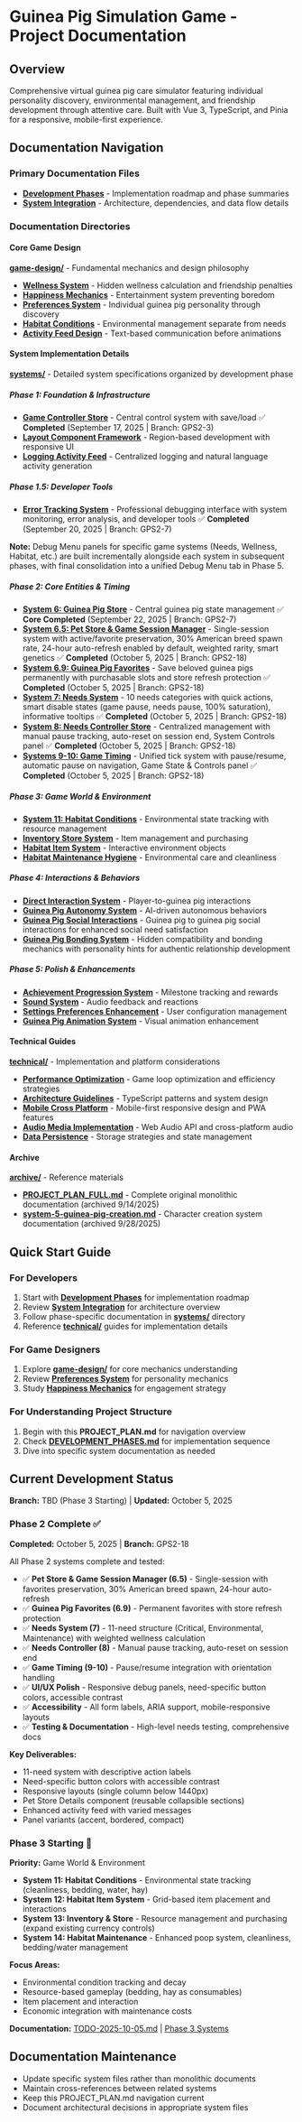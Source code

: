 # Guinea Pig Simulation Game - Project Documentation

## Overview
Comprehensive virtual guinea pig care simulator featuring individual personality discovery, environmental management, and friendship development through attentive care. Built with Vue 3, TypeScript, and Pinia for a responsive, mobile-first experience.

## Documentation Navigation

### Primary Documentation Files
- **[Development Phases](DEVELOPMENT_PHASES.md)** - Implementation roadmap and phase summaries
- **[System Integration](SYSTEM_INTEGRATION.md)** - Architecture, dependencies, and data flow details

### Documentation Directories

#### Core Game Design
**[game-design/](game-design/)** - Fundamental mechanics and design philosophy
- **[Wellness System](game-design/wellness-system.md)** - Hidden wellness calculation and friendship penalties
- **[Happiness Mechanics](game-design/happiness-mechanics.md)** - Entertainment system preventing boredom
- **[Preferences System](game-design/preferences-system.md)** - Individual guinea pig personality through discovery
- **[Habitat Conditions](game-design/habitat-conditions.md)** - Environmental management separate from needs
- **[Activity Feed Design](game-design/activity-feed-design.md)** - Text-based communication before animations

#### System Implementation Details
**[systems/](systems/)** - Detailed system specifications organized by development phase

##### Phase 1: Foundation & Infrastructure
- **[Game Controller Store](systems/phase1/game-controller-store.md)** - Central control system with save/load ✅ **Completed** (September 17, 2025 | Branch: GPS2-3)
- **[Layout Component Framework](systems/phase1/layout-component-framework.md)** - Region-based development with responsive UI
- **[Logging Activity Feed](systems/phase1/logging-activity-feed.md)** - Centralized logging and natural language activity generation

##### Phase 1.5: Developer Tools
- **[Error Tracking System](systems/phase1/error-tracking.md)** - Professional debugging interface with system monitoring, error analysis, and developer tools ✅ **Completed** (September 20, 2025 | Branch: GPS2-7)

**Note:** Debug Menu panels for specific game systems (Needs, Wellness, Habitat, etc.) are built incrementally alongside each system in subsequent phases, with final consolidation into a unified Debug Menu tab in Phase 5.

##### Phase 2: Core Entities & Timing
- **[System 6: Guinea Pig Store](systems/phase2/system-6-guinea-pig-store.md)** - Central guinea pig state management ✅ **Core Completed** (September 22, 2025 | Branch: GPS2-7)
- **[System 6.5: Pet Store & Game Session Manager](systems/phase2/system-6.5-pet-store-manager.md)** - Single-session system with active/favorite preservation, 30% American breed spawn rate, 24-hour auto-refresh enabled by default, weighted rarity, smart genetics ✅ **Completed** (October 5, 2025 | Branch: GPS2-18)
- **[System 6.9: Guinea Pig Favorites](systems/phase2/system-6.9-guinea-pig-favorites.md)** - Save beloved guinea pigs permanently with purchasable slots and store refresh protection ✅ **Completed** (October 5, 2025 | Branch: GPS2-18)
- **[System 7: Needs System](systems/phase2/system-7-needs-system.md)** - 10 needs categories with quick actions, smart disable states (game pause, needs pause, 100% saturation), informative tooltips ✅ **Completed** (October 5, 2025 | Branch: GPS2-18)
- **[System 8: Needs Controller Store](systems/phase2/system-8-needs-controller-store.md)** - Centralized management with manual pause tracking, auto-reset on session end, System Controls panel ✅ **Completed** (October 5, 2025 | Branch: GPS2-18)
- **[Systems 9-10: Game Timing](systems/phase2/system-9-10-game-timing.md)** - Unified tick system with pause/resume, automatic pause on navigation, Game State & Controls panel ✅ **Completed** (October 5, 2025 | Branch: GPS2-18)

##### Phase 3: Game World & Environment
- **[System 11: Habitat Conditions](systems/phase3/system-11-habitat-conditions.md)** - Environmental state tracking with resource management
- **[Inventory Store System](systems/phase3/inventory-store-system.md)** - Item management and purchasing
- **[Habitat Item System](systems/phase3/habitat-item-system.md)** - Interactive environment objects
- **[Habitat Maintenance Hygiene](systems/phase3/habitat-maintenance-hygiene-system.md)** - Environmental care and cleanliness

##### Phase 4: Interactions & Behaviors
- **[Direct Interaction System](systems/phase4/direct-interaction-system.md)** - Player-to-guinea pig interactions
- **[Guinea Pig Autonomy System](systems/phase4/guinea-pig-autonomy-system.md)** - AI-driven autonomous behaviors
- **[Guinea Pig Social Interactions](systems/phase2/system-8.5-needs-integration-plan.md#phase-4-guinea-pig-social-interactions-2-3-days)** - Guinea pig to guinea pig social interactions for enhanced social need satisfaction
- **[Guinea Pig Bonding System](systems/phase4/guinea-pig-bonding-system.md)** - Hidden compatibility and bonding mechanics with personality hints for authentic relationship development

##### Phase 5: Polish & Enhancements
- **[Achievement Progression System](systems/phase5/achievement-progression-system.md)** - Milestone tracking and rewards
- **[Sound System](systems/phase5/sound-system.md)** - Audio feedback and reactions
- **[Settings Preferences Enhancement](systems/phase5/settings-preferences-enhancement.md)** - User configuration management
- **[Guinea Pig Animation System](systems/phase5/guinea-pig-animation-system.md)** - Visual animation enhancement

#### Technical Guides
**[technical/](technical/)** - Implementation and platform considerations
- **[Performance Optimization](technical/performance-optimization.md)** - Game loop optimization and efficiency strategies
- **[Architecture Guidelines](technical/architecture-guidelines.md)** - TypeScript patterns and system design
- **[Mobile Cross Platform](technical/mobile-cross-platform.md)** - Mobile-first responsive design and PWA features
- **[Audio Media Implementation](technical/audio-media-implementation.md)** - Web Audio API and cross-platform audio
- **[Data Persistence](technical/data-persistence.md)** - Storage strategies and state management

#### Archive
**[archive/](archive/)** - Reference materials
- **[PROJECT_PLAN_FULL.md](archive/PROJECT_PLAN_FULL.md)** - Complete original monolithic documentation (archived 9/14/2025)
- **[system-5-guinea-pig-creation.md](archive/system-5-guinea-pig-creation.md)** - Character creation system documentation (archived 9/28/2025)

## Quick Start Guide

### For Developers
1. Start with **[Development Phases](DEVELOPMENT_PHASES.md)** for implementation roadmap
2. Review **[System Integration](SYSTEM_INTEGRATION.md)** for architecture overview
3. Follow phase-specific documentation in **[systems/](systems/)** directory
4. Reference **[technical/](technical/)** guides for implementation details

### For Game Designers
1. Explore **[game-design/](game-design/)** for core mechanics understanding
2. Review **[Preferences System](game-design/preferences-system.md)** for personality mechanics
3. Study **[Happiness Mechanics](game-design/happiness-mechanics.md)** for engagement strategy

### For Understanding Project Structure
1. Begin with this **PROJECT_PLAN.md** for navigation overview
2. Check **[DEVELOPMENT_PHASES.md](DEVELOPMENT_PHASES.md)** for implementation sequence
3. Dive into specific system documentation as needed

## Current Development Status
**Branch:** TBD (Phase 3 Starting) | **Updated:** October 5, 2025

### Phase 2 Complete ✅
**Completed:** October 5, 2025 | **Branch:** GPS2-18

All Phase 2 systems complete and tested:
- ✅ **Pet Store & Game Session Manager (6.5)** - Single-session with favorites preservation, 30% American breed spawn, 24-hour auto-refresh
- ✅ **Guinea Pig Favorites (6.9)** - Permanent favorites with store refresh protection
- ✅ **Needs System (7)** - 11-need structure (Critical, Environmental, Maintenance) with weighted wellness calculation
- ✅ **Needs Controller (8)** - Manual pause tracking, auto-reset on session end
- ✅ **Game Timing (9-10)** - Pause/resume integration with orientation handling
- ✅ **UI/UX Polish** - Responsive debug panels, need-specific button colors, accessible contrast
- ✅ **Accessibility** - All form labels, ARIA support, mobile-responsive layouts
- ✅ **Testing & Documentation** - High-level needs testing, comprehensive docs

**Key Deliverables:**
- 11-need system with descriptive action labels
- Need-specific button colors with accessible contrast
- Responsive layouts (single column below 1440px)
- Pet Store Details component (reusable collapsible sections)
- Enhanced activity feed with varied messages
- Panel variants (accent, bordered, compact)

### Phase 3 Starting 🚀
**Priority:** Game World & Environment
- **System 11: Habitat Conditions** - Environmental state tracking (cleanliness, bedding, water, hay)
- **System 12: Habitat Item System** - Grid-based item placement and interactions
- **System 13: Inventory & Store** - Resource management and purchasing (expand existing currency controls)
- **System 14: Habitat Maintenance** - Enhanced poop system, cleanliness, bedding/water management

**Focus Areas:**
- Environmental condition tracking and decay
- Resource-based gameplay (bedding, hay as consumables)
- Item placement and interaction
- Economic integration with maintenance costs

**Documentation:** [TODO-2025-10-05.md](TODO-2025-10-05.md) | [Phase 3 Systems](systems/phase3/)

## Documentation Maintenance
- Update specific system files rather than monolithic documents
- Maintain cross-references between related systems
- Keep this PROJECT_PLAN.md navigation current
- Document architectural decisions in appropriate system files